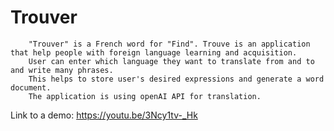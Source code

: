 # Trouver

        "Trouver" is a French word for "Find". Trouve is an application that help people with foreign language learning and acquisition. 
        User can enter which language they want to translate from and to and write many phrases.
        This helps to store user's desired expressions and generate a word document.
        The application is using openAI API for translation.

Link to a demo: https://youtu.be/3Ncy1tv-_Hk
